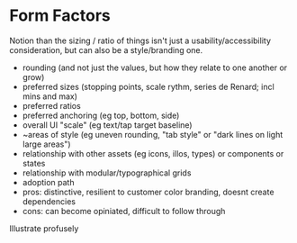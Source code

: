 # Form Factors

Notion than the sizing / ratio of things isn't just a usability/accessibility consideration, but can also be a style/branding one.

- rounding (and not just the values, but how they relate to one another or grow)
- preferred sizes (stopping points, scale rythm, series de Renard; incl mins and max)
- preferred ratios
- preferred anchoring (eg top, bottom, side)
- overall UI "scale" (eg text/tap target baseline)
- ~areas of style (eg uneven rounding, "tab style" or "dark lines on light large areas")
- relationship with other assets (eg icons, illos, types) or components or states
- relationship with modular/typographical grids
- adoption path
- pros: distinctive, resilient to customer color branding, doesnt create dependencies
- cons: can become opiniated, difficult to follow through

Illustrate profusely
